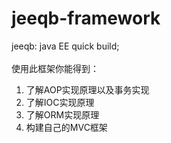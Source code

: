 # jeeqb-framework
jeeqb: java EE quick build; <br /><br />
使用此框架你能得到：
1. 了解AOP实现原理以及事务实现
2. 了解IOC实现原理
3. 了解ORM实现原理
4. 构建自己的MVC框架 




